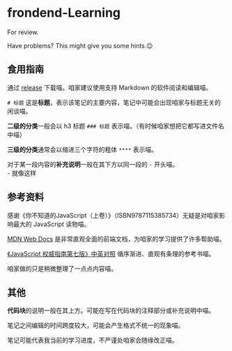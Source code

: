 # frondend-Learning

For review.

Have problems? This might give you some hints.😉

 ## 食用指南

通过 [release](https://github.com/jelly-girl/frondend-Learning/releases) 下载喵。咱家建议使用支持 Markdown 的软件阅读和编辑喵。

`# 标题` 这是**标题**，表示该笔记的主要内容，笔记中可能会出现咱家与标题无关的闲谈喵。

**二级的分类**一般会以 h3 标题 `### 标题` 表示喵。（有时候咱家想把它都写进文件名中喵）

**三级的分类**通常会以缩进三个字符的粗体 `****` 表示喵。

对于某一段内容的**补充说明**一般在其下方以同一段的 `-` 开头喵。  
 \- 就像这样
 
 ## 参考资料
 
感谢《你不知道的JavaScript（上卷）》（ISBN9787115385734）无疑是对咱家影响最大的 JavaScript 读物喵。

[MDN Web Docs](https://developer.mozilla.org/zh-CN/docs/Web) 是非常直观全面的前端文档，为咱家的学习提供了许多帮助喵。

[《JavaScript 权威指南第七版》中英对照](https://js.okten.cn/) 循序渐进、直观有条理的参考书喵。

咱家做的只是稍微整理了一点点内容喵。


 ## 其他 

**代码块**的说明一般在其上方。可能在写在代码块的注释部分或补充说明中喵。

笔记之间编辑的时间跨度较大，可能会产生格式不统一的现象喵。

笔记可能代表我当前的学习进度，不严谨处咱家会随缘改正喵。

